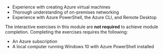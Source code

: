 - Experience with creating Azure virtual machines 
- Thorough understanding of on-premises networking
- Experience with Azure PowerShell, the Azure CLI, and Remote Desktop

The interactive exercises in this module are **not required** to achieve module completion. Completing the exercises requires the following:

- An Azure subscription
- A local computer running Windows 10 with Azure PowerShell installed
